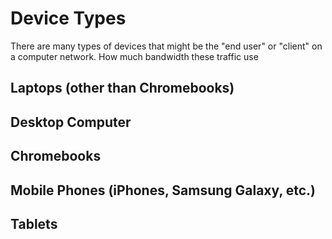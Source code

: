 # Device Types
There are many types of devices that might be the "end user" or "client" on a computer network. How much bandwidth these traffic use

## Laptops (other than Chromebooks)


## Desktop Computer


## Chromebooks

## Mobile Phones (iPhones, Samsung Galaxy, etc.)

## Tablets
